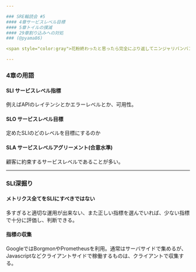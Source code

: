```yaml
---

### SRE輪読会 #5
#### 4章サービスレベル目標
#### 5章トイルの撲滅
#### 29章割り込みへの対処
### (@pyama86)

<span style="color:gray">花粉終わったと思ったら完全にぶり返してニンジャリバンバン</span>

---
```

### 4章の用語
#### SLI サービスレベル指標
例えばAPIのレイテンシとかエラーレベルとか、可用性。
#### SLO サービスレベル目標
定めたSLIのどのレベルを目標にするのか
#### SLA サービスレベルアグリーメント(合意水準)
顧客に約束するサービスレベルであることが多い。

---
### SLI深掘り
#### メトリクス全てをSLIにすべきではない
多すぎると適切な運用が出来ない、また正しい指標を選んでいれば、少ない指標で十分に評価し、判断できる。
#### 指標の収集
GoogleではBorgmonやPrometheusを利用。通常はサーバサイドで集めるが、Javascriptなどクライアントサイドで稼働するものは、クライアントで収集する。


